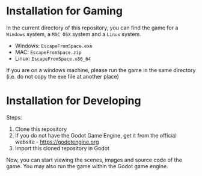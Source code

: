 # Installation for Gaming

In the current directory of this repository, you can find
the game for a `Windows` system, a `MAC OSX` system and a
`Linux` system.

- Windows: `EscapeFromSpace.exe`
- MAC: `EscapeFromSpace.zip`
- Linux: `EscapeFromSpace.x86_64`

If you are on a windows machine, please run the game in the
same directory (i.e. do not copy the exe file at another
place)

# Installation for Developing

Steps:

1. Clone this repository
2. If you do not have the Godot Game Engine, get it from the
official website - https://godotengine.org
3. Import this cloned repository in Godot

Now, you can start viewing the scenes, images and source code
of the game. You may also run the game within the Godot game
engine.

